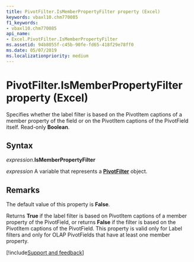 ```yaml
---
title: PivotFilter.IsMemberPropertyFilter property (Excel)
keywords: vbaxl10.chm770085
f1_keywords:
- vbaxl10.chm770085
api_name:
- Excel.PivotFilter.IsMemberPropertyFilter
ms.assetid: 94b8055f-c45b-90fe-fd65-418f29e78ff0
ms.date: 05/07/2019
ms.localizationpriority: medium
---
```



# PivotFilter.IsMemberPropertyFilter property (Excel)

Specifies whether the label filter is based on the PivotItem captions of a member property of the field or on the PivotItem captions of the PivotField itself. Read-only **Boolean**.


## Syntax

_expression_.**IsMemberPropertyFilter**

_expression_ A variable that represents a **[PivotFilter](Excel.PivotFilter.md)** object.


## Remarks

The default value of this property is **False**.

Returns **True** if the label filter is based on PivotItem captions of a member property of the PivotField, or returns **False** if the filter is based on the PivotItem captions of the PivotField. This property is valid only for Label filters and only for OLAP PivotFields that have at least one member property.




[!include[Support and feedback](~/includes/feedback-boilerplate.md)]
